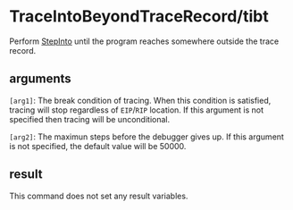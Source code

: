 # TraceIntoBeyondTraceRecord/tibt

Perform [StepInto](StepInto.md) until the program reaches somewhere outside the trace record.

## arguments

`[arg1]`: The break condition of tracing. When this condition is satisfied, tracing will stop regardless of `EIP`/`RIP` location. If this argument is not specified then tracing will be unconditional.

`[arg2]`: The maximun steps before the debugger gives up. If this argument is not specified, the default value will be 50000.

## result

This command does not set any result variables.
